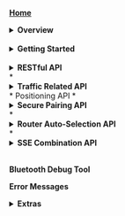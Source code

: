 __[Home](https://github.com/CassiaNetworks/CassiaSDKGuide/wiki)__
<details><summary><strong>Overview</strong></summary>

   * __[Cassia Router Overview](https://github.com/CassiaNetworks/CassiaSDKGuide/wiki/Cassia-Router-Overview)__
   * Two Set of RESTful APIs
   * Architecture Diagram
   * Server Sent Events

</details>
<br />
<details><summary><strong>Getting Started</strong></summary>

* __[How to Get Started](https://github.com/CassiaNetworks/CassiaSDKGuide/wiki/Getting-Started)__
* Access Local Router
* Access Cassia Router through the Cassia AC

</details>
<br />
<details><summary><strong>RESTful API</strong></summary>

   * __[Overview of RESTful API](https://github.com/CassiaNetworks/CassiaSDKGuide/wiki/RESTful-API)__
   * Common Parameters
   * <details><summary><strong>Management API</strong></summary>

      * Obtain Cassia Router’s Configuration
      * Obtain Cassia Router’s Status
      * Monitor Cassia Router’s Status
      * Obtain All Online Routers’ Status
      * Reboot a Router Remotely
   </details>
   * <details><summary><strong>Traffic Related API</strong></summary>

      * Scan Bluetooth Devices
      * Filter Scanned Data based on Device MAC, RSSI, Name, and UUID
      * Connect/Disconnect to a Target Device
      * Discover GATT Services and Characteristics
      * Read/Write the Value of a Specific Characteristic
      * Get Advertise Data
      * Get Device Connection Status
      * Receive Notification and Indication
   </details>
   * Positioning API
   * <details><summary><strong>Secure Pairing API</strong></summary>

     * Overview of Secure Pairing API
     * Pair Request
     * Pair-Input Request
     * Unpair Request
     * Just Works Example
     * Passkey Entry Example: Initiator Inputs
     * LE Legacy Pairing OOB Example

   </details>
   * <details><summary><strong>Router Auto-Selection API</strong></summary>
   
     * Overview of Router Auto-Selection API
     * Connect a Device
     * Disconnect a Device

   </details>
   * <details><summary><strong>SSE Combination API</strong></summary>
   
     * Overview of SSE Combination API
     * Create Combined SSE
     * Open Scan
     * Close Scan
     * Open Notify
     * Close Notify
     * Open Connection-State Report
     * Close Connection-State Report
     * Open AP-State Report
     * Close AP-State Report
   
   </details>
</details>
<br />

__Bluetooth Debug Tool__

__Error Messages__

<details><summary><strong>Extras</strong></summary>
   
   * Migrate from C1000-2B Firmware to X1000
   * Sample Code to Get Access Token
   
</details>